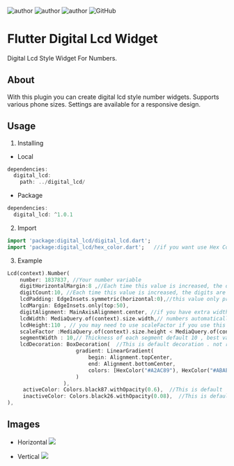 ![author](https://img.shields.io/badge/AUTHOR-EMRE%20UTKU%20UYGUC-red)
![author](https://img.shields.io/badge/CONTACT-emreuyguc@gmail.com-yellowgreen)
![author](https://img.shields.io/badge/-FLUTTER-blue)
![GitHub](https://img.shields.io/github/license/emreuyguc/Flutter_digital_lcd_widget)

# Flutter Digital Lcd Widget

Digital Lcd Style Widget For Numbers.

## About

With this plugin you can create digital lcd style number widgets.
Supports various phone sizes. Settings are available for a responsive design.

## Usage 

1. Installing

* Local
```dart
dependencies:
  digital_lcd:
    path: ../digital_lcd/
```
  
* Package
```dart
dependencies:
  digital_lcd: ^1.0.1
```

2. Import

```dart
import 'package:digital_lcd/digital_lcd.dart';
import 'package:digital_lcd/hex_color.dart';   //if you want use Hex Color codes this is required
```

3. Example

```dart
Lcd(context).Number(
    number: 1837837, //Your number variable
    digitHorizontalMargin:8 ,//Each time this value is increased, the digits are shrinks. default 8
    digitCount:10, //Each time this value is increased, the digits are shrinks for width.
    lcdPadding: EdgeInsets.symmetric(horizontal:0),//this value only provides spaces to the left and right of the numbers. it also reduces proportionally the numbers
    lcdMargin: EdgeInsets.only(top:50),
    digitAlignment: MainAxisAlignment.center, //if you have extra width, use it for better ui
    lcdWidth: MediaQuery.of(context).size.width,// numbers automatically fit to width by count of digit. if you only use this value, the height of the lcd is automatically adjusted
    lcdHeight:110 , // you may need to use scaleFactor if you use this value.
    scaleFactor :MediaQuery.of(context).size.height < MediaQuery.of(context).size.width ? 0.38: 0.2,//if you use lcdHeight , set this value for better ui
    segmentWidth : 10,// Thickness of each segment default 10 , best value range 5-12
    lcdDecoration: BoxDecoration(  //This is default decoration . not required
                      gradient: LinearGradient(
                          begin: Alignment.topCenter,
                          end: Alignment.bottomCenter,
                          colors: [HexColor("#A2AC89"), HexColor("#ABAE75")]
                      )
                  ),
     activeColor: Colors.black87.withOpacity(0.6),  //This is default  . not required
     inactiveColor: Colors.black26.withOpacity(0.08),  //This is default  . not required
),

```
## Images
* Horizontal
![](https://i.ibb.co/Pj6ht32/aaa.png)


* Vertical
![](https://i.ibb.co/Khf6P0K/bbbb.png)
